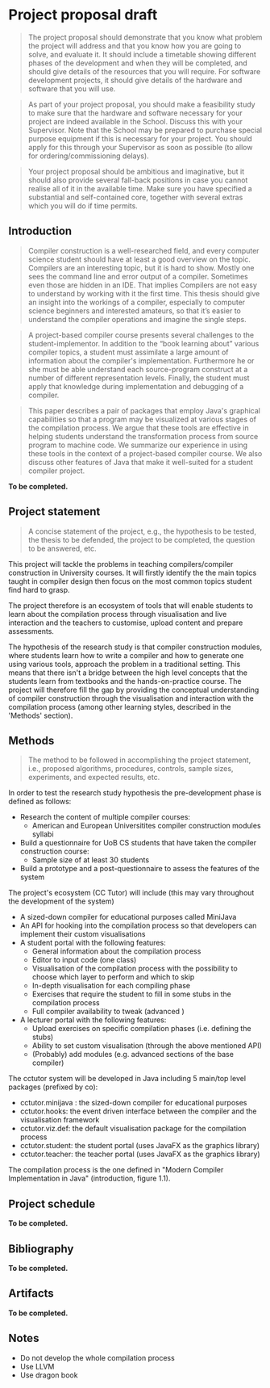 # Project proposal draft

> The project proposal should demonstrate that you know what problem the project will address and that you know how you are going to solve, and evaluate it. It should include a timetable showing different phases of the development and when they will be completed, and should give details of the resources that you will require. For software development projects, it should give details of the hardware and software that you will use.

> As part of your project proposal, you should make a feasibility study to make sure that the hardware and software necessary for your project are indeed available in the School. Discuss this with your Supervisor. Note that the School may be prepared to purchase special purpose equipment if this is necessary for your project. You should apply for this through your Supervisor as soon as possible (to allow for ordering/commissioning delays).

> Your project proposal should be ambitious and imaginative, but it should also provide several fall-back positions in case you cannot realise all of it in the available time. Make sure you have specified a substantial and self-contained core, together with several extras which you will do if time permits.

## Introduction

> Compiler construction is a well-researched field, and every computer science student should
have at least a good overview on the topic. Compilers are an interesting topic, but it is hard
to show. Mostly one sees the command line and error output of a compiler. Sometimes even
those are hidden in an IDE. That implies Compilers are not easy to understand by working
with it the first time. This thesis should give an insight into the workings of a compiler,
especially to computer science beginners and interested amateurs, so that it’s easier to
understand the compiler operations and imagine the single steps.

> A project-based compiler course presents several challenges to the student-implementor. In addition to the “book learning about” various compiler topics, a student must assimilate a large amount of information about the compiler's implementation. Furthermore he or she must be able understand each source-program construct at a number of different representation levels. Finally, the student must apply that knowledge during implementation and debugging of a compiler.

> This paper describes a pair of packages that employ Java's graphical capabilities so that a program may be visualized at various stages of the compilation process. We argue that these tools are effective in helping students understand the transformation process from source program to machine code. We summarize our experience in using these tools in the context of a project-based compiler course. We also discuss other features of Java that make it well-suited for a student compiler project.

**To be completed.**

## Project statement

> A concise statement of the project, e.g., the hypothesis to be tested, the thesis to be 
defended, the project to be completed, the question to be answered, etc. 

This project will tackle the problems in teaching compilers/compiler construction in University courses.
It will firstly identify the the main topics taught in compiler design then focus
on the most common topics student find hard to grasp.

The project therefore is an ecosystem of tools that will enable students to learn about the compilation
process through visualisation and live interaction and the teachers to customise, upload content and prepare assessments.

The hypothesis of the research study is that compiler construction modules, where students learn how to write a
compiler and how to generate one using various tools, approach the problem in a traditional setting.
This means that there isn't a bridge between the high level concepts that the students learn from
textbooks and the hands-on-practice course. The project will therefore fill the gap
by providing the conceptual understanding of compiler construction through the visualisation
and interaction with the compilation process (among other learning styles, described in the 'Methods' section).

## Methods

> The method to be followed in accomplishing the project statement, i.e., proposed algorithms, procedures,
controls, sample sizes, experiments, and expected results, etc. 

In order to test the research study hypothesis the pre-development phase is defined as follows:

- Research the content of multiple compiler courses:
    * American and European Universitites compiler construction modules syllabi
- Build a questionnaire for UoB CS students that have taken the compiler construction course:
    * Sample size of at least 30 students
- Build a prototype and a post-questionnaire to assess the features of the system

The project's ecosystem (CC Tutor) will include (this may vary throughout the development of the system)

- A sized-down compiler for educational purposes called MiniJava
- An API for hooking into the compilation process so that developers can implement their custom visualisations
- A student portal with the following features:
    * General information about the compilation process
    * Editor to input code (one class)
    * Visualisation of the compilation process with the possibility to choose which layer to perform and which to skip
    * In-depth visualisation for each compiling phase
    * Exercises that require the student to fill in some stubs in the compilation process
    * Full compiler availability to tweak (advanced )
- A lecturer portal with the following features:
    * Upload exercises on specific compilation phases (i.e. defining the stubs)
    * Ability to set custom visualisation (through the above mentioned API)
    * (Probably) add modules (e.g. advanced sections of the base compiler)

The cctutor system will be developed in Java including 5 main/top level packages (prefixed by co):

- cctutor.minijava : the sized-down compiler for educational purposes
- cctutor.hooks: the event driven interface between the compiler and the visualisation framework
- cctutor.viz.def: the default visualisation package for the compilation process
- cctutor.student: the student portal (uses JavaFX as the graphics library)
- cctutor.teacher: the teacher portal (uses JavaFX as the graphics library)

The compilation process is the one defined in "Modern Compiler Implementation in Java" (introduction, figure 1.1).

## Project schedule

**To be completed.**

## Bibliography

**To be completed.**

## Artifacts

**To be completed.**

## Notes

- Do not develop the whole compilation process
- Use LLVM
- Use dragon book
